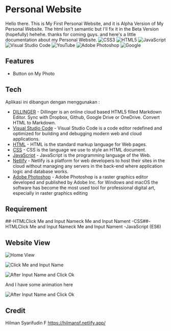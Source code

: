 # Personal Website
Hello there. This is My First Personal Website, and it is Alpha Version of My Personal Website. The html isn't semantic but I'll fix it in the Beta Version (hopefully) hehehe. thanks for coming guys. and here's a little documentation about my Personal Website.
![CSS3](https://img.shields.io/badge/css3-%231572B6.svg?style=for-the-badge&logo=css3&logoColor=white)  ![HTML5](https://img.shields.io/badge/html5-%23E34F26.svg?style=for-the-badge&logo=html5&logoColor=white)   ![JavaScript](https://img.shields.io/badge/javascript-%23323330.svg?style=for-the-badge&logo=javascript&logoColor=%23F7DF1E)    ![Visual Studio Code](https://img.shields.io/badge/Visual%20Studio%20Code-0078d7.svg?style=for-the-badge&logo=visual-studio-code&logoColor=white)    ![YouTube](https://img.shields.io/badge/YouTube-%23FF0000.svg?style=for-the-badge&logo=YouTube&logoColor=white) ![Adobe Photoshop](https://img.shields.io/badge/adobe%20photoshop-%2331A8FF.svg?style=for-the-badge&logo=adobe%20photoshop&logoColor=white) ![Google](https://img.shields.io/badge/google-4285F4?style=for-the-badge&logo=google&logoColor=white)

## Features

- Button on My Photo

## Tech

Aplikasi ini dibangun dengan menggunakan :

- [DILLINGER](https://dillinger.io/) - Dillinger is an online cloud based HTML5 filled Markdown Editor. Sync with Dropbox, Github, Google Drive or OneDrive. Convert HTML to Markdown.
- [Visual Studio Code](https://code.visualstudio.com/) - Visual Studio Code is a code editor redefined and optimized for building and debugging modern web and cloud applications.
- [HTML](https://html.com/) - HTML is the standard markup language for Web pages.
- [CSS](https://www.w3schools.com/css/) - CSS is the language we use to style an HTML document.
- [JavaScript](https://www.javascript.com/) - JavaScript is the programming language of the Web.
- [Netlify](https://www.netlify.com/) - Netlify is a platform for web developers to host their sites in the cloud without managing any servers in the back-end where application logic and database works. 
- [Adobe Photoshop](https://www.adobe.com/id_id/products/photoshop.html) - Adobe Photoshop is a raster graphics editor developed and published by Adobe Inc. for Windows and macOS the software has become the most used tool for professional digital art, especially in raster graphics editing

## Requirement
##-HTMLClick Me and Input Nameck Me and Input Nament
-CSS##-HTMLClick Me and Input Nameck Me and Input Nament
-JavaScript (ES6)

## Website View

![Home View](/week-1-Hill-Man-1/Hilman_Syarifudin_F_Weekly_W1/Img/Home-View.jpg "Home View")

![Click Me and Input Name](/week-1-Hill-Man-1/Hilman_Syarifudin_F_Weekly_W1/Img/Click-Me-and-Input-Name.jpg "Click Me and Input Name")

![After Input Name and Click Ok](/week-1-Hill-Man-1/Hilman_Syarifudin_F_Weekly_W1/Img/After-Input-Name.jpg "After Input Name and Click Ok")

And I have some animation here

![After Input Name and Click Ok](/week-1-Hill-Man-1/Hilman_Syarifudin_F_Weekly_W1/Img/Animation.jpg "After Input Name and Click Ok")

## Credit

Hilman Syarifudin F
https://hilmansf.netlify.app/